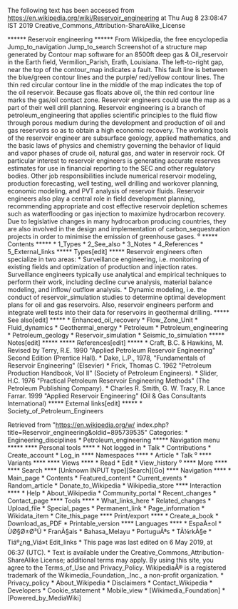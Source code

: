 The following text has been accessed from https://en.wikipedia.org/wiki/Reservoir_engineering at Thu Aug 8 23:08:47 IST 2019
Creative_Commons_Attribution-ShareAlike_License





















****** Reservoir engineering ******
From Wikipedia, the free encyclopedia
Jump_to_navigation Jump_to_search
Screenshot of a structure map generated by Contour map software for an 8500ft
deep gas & Oil_reservoir in the Earth field, Vermilion_Parish, Erath,
Louisiana. The left-to-right gap, near the top of the contour_map indicates a
fault. This fault line is between the blue/green contour lines and the purple/
red/yellow contour lines. The thin red circular contour line in the middle of
the map indicates the top of the oil reservoir. Because gas floats above oil,
the thin red contour line marks the gas/oil contact zone. Reservoir engineers
could use the map as a part of their well drill planning.
Reservoir engineering is a branch of petroleum_engineering that applies
scientific principles to the fluid flow through porous medium during the
development and production of oil and gas reservoirs so as to obtain a high
economic recovery. The working tools of the reservoir engineer are subsurface
geology, applied mathematics, and the basic laws of physics and chemistry
governing the behavior of liquid and vapor phases of crude oil, natural gas,
and water in reservoir rock. Of particular interest to reservoir engineers is
generating accurate reserves estimates for use in financial reporting to the
SEC and other regulatory bodies. Other job responsibilities include numerical
reservoir modeling, production forecasting, well testing, well drilling and
workover planning, economic modeling, and PVT analysis of reservoir fluids.
Reservoir engineers also play a central role in field development planning,
recommending appropriate and cost effective reservoir depletion schemes such as
waterflooding or gas injection to maximize hydrocarbon recovery. Due to
legislative changes in many hydrocarbon producing countries, they are also
involved in the design and implementation of carbon_sequestration projects in
order to minimise the emission of greenhouse gases.
⁰
***** Contents *****
    * 1_Types
    * 2_See_also
    * 3_Notes
    * 4_References
    * 5_External_links
***** Types[edit] *****
Reservoir engineers often specialize in two areas:
    * Surveillance engineering, i.e. monitoring of existing fields and
      optimization of production and injection rates. Surveillance engineers
      typically use analytical and empirical techniques to perform their work,
      including decline curve analysis, material balance modeling, and inflow/
      outflow analysis.
    * Dynamic modeling, i.e. the conduct of reservoir_simulation studies to
      determine optimal development plans for oil and gas reservoirs. Also,
      reservoir engineers perform and integrate well tests into their data for
      reservoirs in geothermal drilling.
***** See also[edit] *****
    * Enhanced_oil_recovery
    * Flow_Zone_Unit
    * Fluid_dynamics
    * Geothermal_energy
    * Petroleum
    * Petroleum_engineering
    * Petroleum_geology
    * Reservoir_simulation
    * Seismic_to_simulation
***** Notes[edit] *****
***** References[edit] *****
    * Craft, B.C. & Hawkins, M. Revised by Terry, R.E. 1990 "Applied Petroleum
      Reservoir Engineering" Second Edition (Prentice Hall).
    * Dake, L.P., 1978, "Fundamentals of Reservoir Engineering" (Elsevier)
    * Frick, Thomas C. 1962 "Petroleum Production Handbook, Vol II" (Society of
      Petroleum Engineers).
    * Slider, H.C. 1976 "Practical Petroleum Reservoir Engineering Methods"
      (The Petroleum Publishing Company).
    * Charles R. Smith, G. W. Tracy, R. Lance Farrar. 1999 "Applied Reservoir
      Engineering" (Oil & Gas Consultants International)
***** External links[edit] *****
    * Society_of_Petroleum_Engineers

Retrieved from "https://en.wikipedia.org/w/
index.php?title=Reservoir_engineering&oldid=895739535"
Categories:
    * Engineering_disciplines
    * Petroleum_engineering
***** Navigation menu *****
**** Personal tools ****
    * Not logged in
    * Talk
    * Contributions
    * Create_account
    * Log_in
**** Namespaces ****
    * Article
    * Talk
⁰
**** Variants ****
**** Views ****
    * Read
    * Edit
    * View_history
⁰
**** More ****
**** Search ****
[Unknown INPUT type][Search][Go]
**** Navigation ****
    * Main_page
    * Contents
    * Featured_content
    * Current_events
    * Random_article
    * Donate_to_Wikipedia
    * Wikipedia_store
**** Interaction ****
    * Help
    * About_Wikipedia
    * Community_portal
    * Recent_changes
    * Contact_page
**** Tools ****
    * What_links_here
    * Related_changes
    * Upload_file
    * Special_pages
    * Permanent_link
    * Page_information
    * Wikidata_item
    * Cite_this_page
**** Print/export ****
    * Create_a_book
    * Download_as_PDF
    * Printable_version
**** Languages ****
    * EspaÃ±ol
    * ÙØ§Ø±Ø³Û
    * FranÃ§ais
    * Bahasa_Melayu
    * PortuguÃªs
    * TÃ¼rkÃ§e
    * Tiáº¿ng_Viá»t
Edit_links
    * This page was last edited on 6 May 2019, at 06:37 (UTC).
    * Text is available under the Creative_Commons_Attribution-ShareAlike
      License; additional terms may apply. By using this site, you agree to the
      Terms_of_Use and Privacy_Policy. WikipediaÂ® is a registered trademark of
      the Wikimedia_Foundation,_Inc., a non-profit organization.
    * Privacy_policy
    * About_Wikipedia
    * Disclaimers
    * Contact_Wikipedia
    * Developers
    * Cookie_statement
    * Mobile_view
    * [Wikimedia_Foundation]
    * [Powered_by_MediaWiki]
